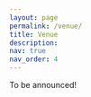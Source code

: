 ```yaml
---
layout: page
permalink: /venue/
title: Venue
description:
nav: true
nav_order: 4
---
```


To be announced!
